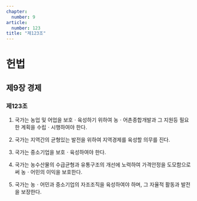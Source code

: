 ```yaml
---
chapter:
  number: 9
article:
  number: 123
title: "제123조"
---
```

# 헌법

## 제9장 경제

### 제123조

1. 국가는 농업 및 어업을 보호ㆍ육성하기 위하여 농ㆍ어촌종합개발과 그 지원등 필요한 계획을 수립ㆍ시행하여야 한다.

2. 국가는 지역간의 균형있는 발전을 위하여 지역경제를 육성할 의무를 진다.

3. 국가는 중소기업을 보호ㆍ육성하여야 한다.

4. 국가는 농수산물의 수급균형과 유통구조의 개선에 노력하여 가격안정을 도모함으로써 농ㆍ어민의 이익을 보호한다.

5. 국가는 농ㆍ어민과 중소기업의 자조조직을 육성하여야 하며, 그 자율적 활동과 발전을 보장한다.
